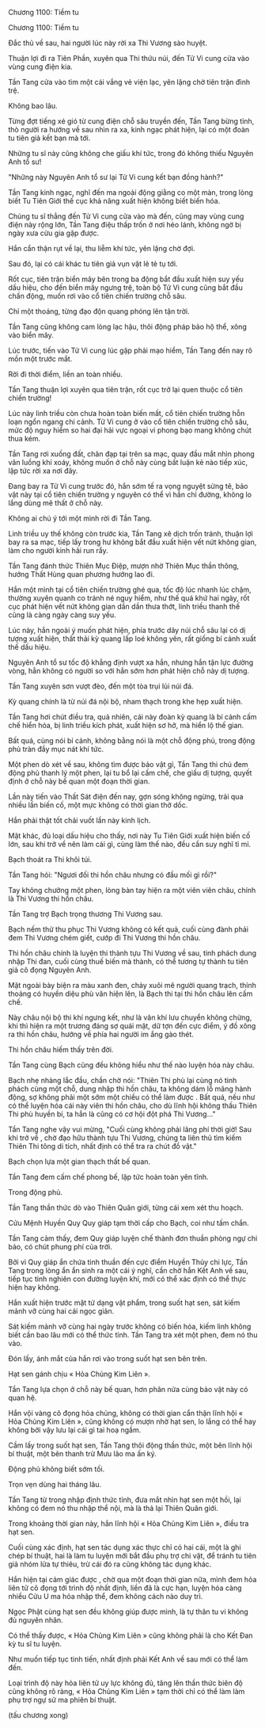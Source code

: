 




Chương 1100: Tiềm tu


Chương 1100: Tiềm tu

Đắc thủ về sau, hai người lúc này rời xa Thi Vương sào huyệt.

Thuận lợi đi ra Tiên Phần, xuyên qua Thi thứu núi, đến Tử Vi cung cửa vào vùng cung điện kia.

Tần Tang cửa vào tìm một cái vắng vẻ viện lạc, yên lặng chờ tiên trận đình trệ.

Không bao lâu.

Từng đợt tiếng xé gió từ cung điện chỗ sâu truyền đến, Tần Tang bừng tỉnh, thò người ra hướng về sau nhìn ra xa, kinh ngạc phát hiện, lại có một đoàn tu tiên giả kết bạn mà tới.

Những tu sĩ này cũng không che giấu khí tức, trong đó không thiếu Nguyên Anh tổ sư!

"Những này Nguyên Anh tổ sư lại Tử Vi cung kết bạn đồng hành?"

Tần Tang kinh ngạc, nghĩ đến ma ngoài động giằng co một màn, trong lòng biết Tu Tiên Giới thế cục khả năng xuất hiện không biết biến hóa.

Chúng tu sĩ thẳng đến Tử Vi cung cửa vào mà đến, cũng may vùng cung điện này rộng lớn, Tần Tang điệu thấp trốn ở nơi hẻo lánh, không ngờ bị ngày xưa cừu gia gặp được.

Hắn cẩn thận rụt về lại, thu liễm khí tức, yên lặng chờ đợi.

Sau đó, lại có cái khác tu tiên giả vụn vặt lẻ tẻ tụ tới.

Rốt cục, tiên trận biển mây bên trong ba động bắt đầu xuất hiện suy yếu dấu hiệu, cho đến biển mây ngưng trệ, toàn bộ Tử Vi cung cũng bắt đầu chấn động, muốn rơi vào cổ tiên chiến trường chỗ sâu.

Chỉ một thoáng, từng đạo độn quang phóng lên tận trời.

Tần Tang cũng không cam lòng lạc hậu, thôi động pháp bảo hộ thể, xông vào biển mây.

Lúc trước, tiến vào Tử Vi cung lúc gặp phải mạo hiểm, Tần Tang đến nay rõ mồn một trước mắt.

Rời đi thời điểm, liền an toàn nhiều.

Tần Tang thuận lợi xuyên qua tiên trận, rốt cục trở lại quen thuộc cổ tiên chiến trường!

Lúc này linh triều còn chưa hoàn toàn biến mất, cổ tiên chiến trường hỗn loạn ngổn ngang chi cảnh. Tử Vi cung ở vào cổ tiên chiến trường chỗ sâu, mức độ nguy hiểm so hai đại hải vực ngoại vi phong bạo mang không chút thua kém.

Tần Tang rơi xuống đất, chân đạp tại trên sa mạc, quay đầu mắt nhìn phong vân luồng khí xoáy, không muốn ở chỗ này cùng bất luận kẻ nào tiếp xúc, lập tức rời xa nơi đây.

Đang bay ra Tử Vi cung trước đó, hắn sớm tế ra vọng nguyệt sừng tê, bảo vật này tại cổ tiên chiến trường y nguyên có thể vì hắn chỉ đường, không lo lắng dùng mê thất ở chỗ này.

Không ai chú ý tới một mình rời đi Tần Tang.

Linh triều uy thế không còn trước kia, Tần Tang xê dịch trốn tránh, thuận lợi bay ra sa mạc, tiếp lấy trong hư không bắt đầu xuất hiện vết nứt không gian, làm cho người kinh hãi run rẩy.

Tần Tang đánh thức Thiên Mục Điệp, mượn nhờ Thiên Mục thần thông, hướng Thất Hùng quan phương hướng lao đi.

Hắn một mình tại cổ tiên chiến trường ghé qua, tốc độ lúc nhanh lúc chậm, thường xuyên quanh co tránh né nguy hiểm, như thế quá khứ hai ngày, rốt cục phát hiện vết nứt không gian dần dần thưa thớt, linh triều thanh thế cũng là càng ngày càng suy yếu.

Lúc này, hắn ngoài ý muốn phát hiện, phía trước dãy núi chỗ sâu lại có dị tượng xuất hiện, thất thải kỳ quang lấp loé không yên, rất giống bí cảnh xuất thế dấu hiệu.

Nguyên Anh tổ sư tốc độ khẳng định vượt xa hắn, nhưng hắn tận lực đường vòng, hẳn không có người so với hắn sớm hơn phát hiện chỗ này dị tượng.

Tần Tang xuyên sơn vượt đèo, đến một tòa trụi lủi núi đá.

Kỳ quang chính là từ núi đá nội bộ, nham thạch trong khe hẹp xuất hiện.

Tần Tang hơi chút điều tra, quả nhiên, cái này đoàn kỳ quang là bí cảnh cấm chế hiển hóa, bị linh triều kích phát, xuất hiện sơ hở, mà hiển lộ thế gian.

Bất quá, cùng nói bí cảnh, không bằng nói là một chỗ động phủ, trong động phủ tràn đầy mục nát khí tức.

Một phen dò xét về sau, không tìm được bảo vật gì, Tần Tang thi chú đem động phủ thanh lý một phen, lại tu bổ lại cấm chế, che giấu dị tượng, quyết định ở chỗ này bế quan một đoạn thời gian.

Lần này tiến vào Thất Sát điện đến nay, gợn sóng không ngừng, trải qua nhiều lần biến cố, một mực không có thời gian thở dốc.

Hắn phải thật tốt chải vuốt lần này kinh lịch.

Mặt khác, đủ loại dấu hiệu cho thấy, nơi này Tu Tiên Giới xuất hiện biến cố lớn, sau khi trở về nên làm cái gì, cùng làm thế nào, đều cần suy nghĩ tỉ mỉ.

Bạch thoát ra Thi khôi túi.

Tần Tang hỏi: "Ngươi đối thi hồn châu nhưng có đầu mối gì rồi?"

Tay không chưởng một phen, lòng bàn tay hiện ra một viên viên châu, chính là Thi Vương thi hồn châu.

Tần Tang trợ Bạch trọng thương Thi Vương sau.

Bạch nếm thử thu phục Thi Vương không có kết quả, cuối cùng đành phải đem Thi Vương chém giết, cướp đi Thi Vương thi hồn châu.

Thi hồn châu chính là luyện thi thành tựu Thi Vương về sau, tinh phách dung nhập Thi đan, cuối cùng thuế biến mà thành, có thể tương tự thành tu tiên giả cô đọng Nguyên Anh.

Mặt ngoài bày biện ra màu xanh đen, chảy xuôi mê người quang trạch, thỉnh thoảng có huyền diệu phù văn hiện lên, là Bạch thi tại thi hồn châu lên cấm chế.

Này châu nội bộ thi khí ngưng kết, như là vân khí lưu chuyển không chừng, khi thì hiện ra một trương đáng sợ quái mặt, dữ tợn đến cực điểm, ý đồ xông ra thi hồn châu, hướng về phía hai người im ắng gào thét.

Thi hồn châu hiếm thấy trên đời.

Tần Tang cùng Bạch cũng đều không hiểu như thế nào luyện hóa này châu.

Bạch nhẹ nhàng lắc đầu, chần chờ nói: "Thiên Thi phù lại cùng nó tinh phách cùng một chỗ, dung nhập thi hồn châu, ta không dám lỗ mãng hành động, sợ không phải một sớm một chiều có thể làm được . Bất quá, nếu như có thể luyện hóa cái này viên thi hồn châu, cho dù lĩnh hội không thấu Thiên Thi phù huyền bí, ta hẳn là cũng có cơ hội đột phá Thi Vương..."

Tần Tang nghe vậy vui mừng, "Cuối cùng không phải lãng phí thời giờ! Sau khi trở về , chờ đạo hữu thành tựu Thi Vương, chúng ta liên thủ tìm kiếm Thiên Thi tông di tích, nhất định có thể tra ra chút đồ vật."

Bạch chọn lựa một gian thạch thất bế quan.

Tần Tang đem cấm chế phong bế, lập tức hoàn toàn yên tĩnh.

Trong động phủ.

Tần Tang thần thức dò vào Thiên Quân giới, từng cái xem xét thu hoạch.

Cửu Mệnh Huyền Quy Quy giáp tạm thời cấp cho Bạch, coi như tấm chắn.

Tần Tang cảm thấy, đem Quy giáp luyện chế thành đơn thuần phòng ngự chi bảo, có chút phung phí của trời.

Bởi vì Quy giáp ẩn chứa tinh thuần đến cực điểm Huyền Thủy chi lực, Tần Tang trong lòng ẩn ẩn sinh ra một cái ý nghĩ, cần chờ hắn Kết Anh về sau, tiếp tục tinh nghiên con đường luyện khí, mới có thể xác định có thể thực hiện hay không.

Hắn xuất hiện trước mặt tứ dạng vật phẩm, trong suốt hạt sen, sát kiếm mảnh vỡ cùng hai cái ngọc giản.

Sát kiếm mảnh vỡ cùng hai ngày trước không có biến hóa, kiếm linh không biết cần bao lâu mới có thể thức tỉnh. Tần Tang tra xét một phen, đem nó thu vào.

Đón lấy, ánh mắt của hắn rơi vào trong suốt hạt sen bên trên.

Hạt sen gánh chịu « Hỏa Chủng Kim Liên ».

Tần Tang lựa chọn ở chỗ này bế quan, hơn phân nửa cùng bảo vật này có quan hệ.

Hắn vội vàng cô đọng hỏa chủng, không có thời gian cẩn thận lĩnh hội « Hỏa Chủng Kim Liên », cũng không có mượn nhờ hạt sen, lo lắng có thể hay không bởi vậy lưu lại cái gì tai hoạ ngầm.

Cầm lấy trong suốt hạt sen, Tần Tang thôi động thần thức, một bên lĩnh hội bí thuật, một bên thanh trừ Mưu lão ma ấn ký.

Động phủ không biết sớm tối.

Trọn vẹn dùng hai tháng lâu.

Tần Tang từ trong nhập định thức tỉnh, đưa mắt nhìn hạt sen một hồi, lại không có đem nó thu nhập thể nội, mà là thả lại Thiên Quân giới.

Trong khoảng thời gian này, hắn lĩnh hội « Hỏa Chủng Kim Liên », điều tra hạt sen.

Cuối cùng xác định, hạt sen tác dụng xác thực chỉ có hai cái, một là ghi chép bí thuật, hai là làm tu luyện mới bắt đầu phụ trợ chi vật, để tránh tu tiên giả nhóm lửa tự thiêu, trừ cái đó ra cũng không tác dụng khác.

Hắn hiện tại cảm giác được , chờ qua một đoạn thời gian nữa, mình đem hỏa liên tử cô đọng tới trình độ nhất định, liền đã là cực hạn, luyện hóa càng nhiều Cửu U ma hỏa nhập thể, đem không cách nào duy trì.

Ngọc Phật cùng hạt sen đều không giúp được mình, là tự thân tu vi không đủ nguyên nhân.

Có thể thấy được, « Hỏa Chủng Kim Liên » cũng không phải là cho Kết Đan kỳ tu sĩ tu luyện.

Như muốn tiếp tục tinh tiến, nhất định phải Kết Anh về sau mới có thể làm đến.

Loại trình độ này hỏa liên tử uy lực không đủ, tăng lên thần thức biên độ cũng không rõ ràng, « Hỏa Chủng Kim Liên » tạm thời chỉ có thể làm làm phụ trợ ngự sử ma phiên bí thuật.

(tấu chương xong)




